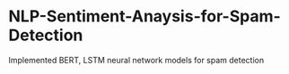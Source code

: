 # NLP-Sentiment-Anaysis-for-Spam-Detection
Implemented BERT, LSTM neural network models for spam detection
